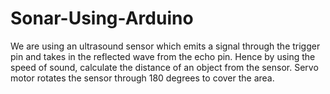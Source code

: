 # Sonar-Using-Arduino
We are using an ultrasound sensor which emits a signal through the trigger pin and takes in the reflected wave from the echo pin. Hence by using the speed of sound, calculate the distance of an object from the sensor. Servo motor rotates the sensor through 180 degrees to cover the area.
